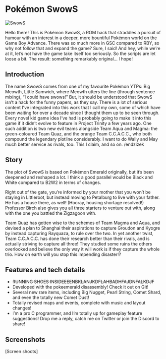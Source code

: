 # Pokémon SwowS

![SwowS](https://i.postimg.cc/28qpPR35/swows-github-rich.jpg)

Hello there! This is Pokémon SwowS, a ROM hack that straddles a pursuit of humour with an interest in a deeper, more bountiful Pokémon world on the Game Boy Advance. There was so much more in GSC compared to RBY, so why not follow that and expand the game? Sure, I said! And hey, while we’re at it, let’s not have the game take itself too seriously. So the scripts are let loose a bit. The result: something remarkably original… I hope!

## Introduction

The name SwowS comes from one of my favourite Pokémon YTPs: Big Meowth, Little Samwich, where Meowth utters the line (through sentence mixing), “I could have swows!” But, it should be understood that SwowS isn’t a hack for the funny papers, as they say. There is a lot of serious content I’ve integrated into this work that I call my own, some of which have been waiting for over a decade since I thought them up to be seen through. Every novel kid game idea I’ve had is probably going to make it into this game if it didn’t evolve to feature in Project Trinity a few years ago. One such addition is two new evil teams alongside Team Aqua and Magma: the green-coloured Team Quaz, and the orange Team C.C.A.C.C., who both compound the legendary plotline considerably. I want to do Wally and May much better service as rivals, too. This I claim, and so on. /endzizek

## Story

The plot of SwowS is based on Pokémon Emerald originally, but it’s been deepened and reshaped a lot. I think a good parallel would be Black and White compared to B2W2 in terms of changes.

Right out of the gate, you’re informed by your mother that you won’t be staying in Littleroot, but instead moving to Petalburg to live with your father. He has a house there, as well! (Hooray, housing shortage resolved!) Professor Birch also gives you all three starters to venture out with, along with the one you battled the Zigzagoon with.

Team Quaz has gotten wise to the schemes of Team Magma and Aqua, and devised a plan to Shanghai their aspirations to capture Groudon and Kyogre by instead capturing Rayquaza, to rule over the two. In yet another twist, Team C.C.A.C.C. has done their research better than their rivals, and is actually striving to capture all three! They studied some ruins the others overlooked and believe the only way it will work is if they capture the whole trio. How on earth will you stop this impending disaster!?

## Features and tech details

- ~~RUNNING SHOES INSIDEEEENBKLANJKDFLAHBADHFAJDNFALKDJF~~
- Developed with the pokeemerald disassembly! Check it out on Git!
- Several new rare items, including Big Nugget, Pearl String, Comet Shard, and even the totally new Comet Dust!
- Totally revised maps and events, complete with music and layout changes!
- I’m a pro C programmer, and I’m totally up for gameplay feature suggestions! Drop me a reply, catch me on Twitter or join the Discord to share!

## Screenshots

[Screen shoots]
